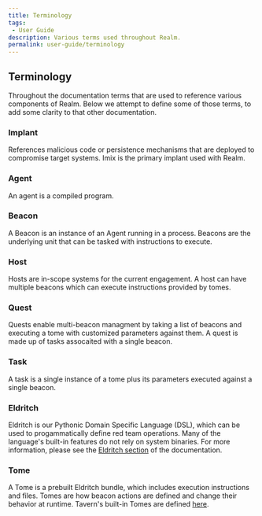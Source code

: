 ```yaml
---
title: Terminology
tags:
 - User Guide
description: Various terms used throughout Realm.
permalink: user-guide/terminology
---
```


## Terminology

Throughout the documentation terms that are used to reference various components of Realm. Below we attempt to define some of those terms, to add some clarity to that other documentation.

### Implant

References malicious code or persistence mechanisms that are deployed to compromise target systems. Imix is the primary implant used with Realm.

### Agent

An agent is a compiled program.

### Beacon

A Beacon is an instance of an Agent running in a process. Beacons are the underlying unit that can be tasked with instructions to execute.

### Host

Hosts are in-scope systems for the current engagement. A host can have multiple beacons which can execute instructions provided by tomes.

### Quest

Quests enable multi-beacon managment by taking a list of beacons and executing a tome with customized parameters against them. A quest is made up of tasks assocaited with a single beacon.

### Task

A task is a single instance of a tome plus its parameters executed against a single beacon.

### Eldritch

Eldritch is our Pythonic Domain Specific Language (DSL), which can be used to progammatically define red team operations. Many of the language's built-in features do not rely on system binaries. For more information, please see the [Eldritch section](/user-guide/eldritch) of the documentation.

### Tome

A Tome is a prebuilt Eldritch bundle, which includes execution instructions and files. Tomes are how beacon actions are defined and change their behavior at runtime. Tavern's built-in Tomes are defined [here](https://github.com/spellshift/realm/tree/main/tavern/tomes).
